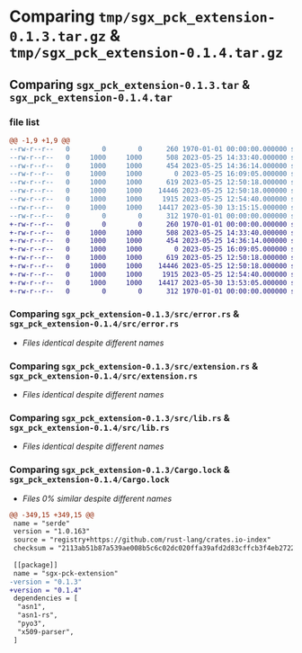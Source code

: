 # Comparing `tmp/sgx_pck_extension-0.1.3.tar.gz` & `tmp/sgx_pck_extension-0.1.4.tar.gz`

## Comparing `sgx_pck_extension-0.1.3.tar` & `sgx_pck_extension-0.1.4.tar`

### file list

```diff
@@ -1,9 +1,9 @@
--rw-r--r--   0        0        0      260 1970-01-01 00:00:00.000000 sgx_pck_extension-0.1.3/Cargo.toml
--rw-r--r--   0     1000     1000      508 2023-05-25 14:33:40.000000 sgx_pck_extension-0.1.3/pyproject.toml
--rw-r--r--   0     1000     1000      454 2023-05-25 14:36:14.000000 sgx_pck_extension-0.1.3/python/sgx_pck_extension/__init__.py
--rw-r--r--   0     1000     1000        0 2023-05-25 16:09:05.000000 sgx_pck_extension-0.1.3/python/sgx_pck_extension/py.typed
--rw-r--r--   0     1000     1000      619 2023-05-25 12:50:18.000000 sgx_pck_extension-0.1.3/src/error.rs
--rw-r--r--   0     1000     1000    14446 2023-05-25 12:50:18.000000 sgx_pck_extension-0.1.3/src/extension.rs
--rw-r--r--   0     1000     1000     1915 2023-05-25 12:54:40.000000 sgx_pck_extension-0.1.3/src/lib.rs
--rw-r--r--   0     1000     1000    14417 2023-05-30 13:15:15.000000 sgx_pck_extension-0.1.3/Cargo.lock
--rw-r--r--   0        0        0      312 1970-01-01 00:00:00.000000 sgx_pck_extension-0.1.3/PKG-INFO
+-rw-r--r--   0        0        0      260 1970-01-01 00:00:00.000000 sgx_pck_extension-0.1.4/Cargo.toml
+-rw-r--r--   0     1000     1000      508 2023-05-25 14:33:40.000000 sgx_pck_extension-0.1.4/pyproject.toml
+-rw-r--r--   0     1000     1000      454 2023-05-25 14:36:14.000000 sgx_pck_extension-0.1.4/python/sgx_pck_extension/__init__.py
+-rw-r--r--   0     1000     1000        0 2023-05-25 16:09:05.000000 sgx_pck_extension-0.1.4/python/sgx_pck_extension/py.typed
+-rw-r--r--   0     1000     1000      619 2023-05-25 12:50:18.000000 sgx_pck_extension-0.1.4/src/error.rs
+-rw-r--r--   0     1000     1000    14446 2023-05-25 12:50:18.000000 sgx_pck_extension-0.1.4/src/extension.rs
+-rw-r--r--   0     1000     1000     1915 2023-05-25 12:54:40.000000 sgx_pck_extension-0.1.4/src/lib.rs
+-rw-r--r--   0     1000     1000    14417 2023-05-30 13:53:05.000000 sgx_pck_extension-0.1.4/Cargo.lock
+-rw-r--r--   0        0        0      312 1970-01-01 00:00:00.000000 sgx_pck_extension-0.1.4/PKG-INFO
```

### Comparing `sgx_pck_extension-0.1.3/src/error.rs` & `sgx_pck_extension-0.1.4/src/error.rs`

 * *Files identical despite different names*

### Comparing `sgx_pck_extension-0.1.3/src/extension.rs` & `sgx_pck_extension-0.1.4/src/extension.rs`

 * *Files identical despite different names*

### Comparing `sgx_pck_extension-0.1.3/src/lib.rs` & `sgx_pck_extension-0.1.4/src/lib.rs`

 * *Files identical despite different names*

### Comparing `sgx_pck_extension-0.1.3/Cargo.lock` & `sgx_pck_extension-0.1.4/Cargo.lock`

 * *Files 0% similar despite different names*

```diff
@@ -349,15 +349,15 @@
 name = "serde"
 version = "1.0.163"
 source = "registry+https://github.com/rust-lang/crates.io-index"
 checksum = "2113ab51b87a539ae008b5c6c02dc020ffa39afd2d83cffcb3f4eb2722cebec2"
 
 [[package]]
 name = "sgx-pck-extension"
-version = "0.1.3"
+version = "0.1.4"
 dependencies = [
  "asn1",
  "asn1-rs",
  "pyo3",
  "x509-parser",
 ]
```

